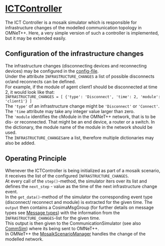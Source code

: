 # [ICTController](../cosima_core/simulators/tic_toc_project/ict_controller_simulator.py)
The ICT Controller is a mosaik simulator which is responsible for infrastructure changes  of the modelled communication 
topology in OMNeT++. 
Here, a very simple version of such a controller is implemented, but it may be extended easily. 

## Configuration of the infrastructure changes 
The infrastructure changes (disconnecting devices and reconnecting devices) may be configured in the 
[config-file](../cosima_core/config.py). \
Under the attribute `INFRASTRUCTURE_CHANGES` a list of possible disconnects or/and reconnects can be defined. \
For example, if the module of agent client1 should be disconnected at time 2, it would look like that: \
`INFRASTRUCTURE_CHANGES = [
         {'type': 'Disconnect',
          'time': 2,
          'module': 'client1'}
]`\
The `'type'` of an infrastructure change might be `'Disconnect'` or `'Connect'`. \
The `'time` attribute may take any integer value larger than zero. \
The `'module` identifies the cModule in the OMNeT++ network, that is to be dis- or reconnected. That might be an end device, a router or a switch. In the dictionary, the module name of the module in the network should be used.\
The `ÌNFRASTRUCTURE_CHANGES`are a list, therefore multiple dictionaries may also be added.

## Operating Principle
Whenever the ICTController is being initialized as part of a mosaik scenario, it receives the list of the configured 
`ÌNFRASTRUCTURE_CHANGES`. \
At every call of the `step()`-method, the simulator iters over its list and defines the `next_step` - value as the time 
of the next infrastructure change event. \
In the `get_data()`-method of the simulator the corresponding event type (disconnect/ reconnect and module) is extracted 
for the given time. The `output` then contains a CosimaMsgGroup (for further details on message types see 
[Message types](Message%20Types.md)) with the information from the `ÌNFRASTRUCTURE_CHANGES`-list for the given time. \
This output is then given to the CommunicationSimulator (see also [CommSim](CommSim.md)) where its being sent to 
OMNeT++. \
In OMNeT++ the [MosaikScenarioManager](../cosima_omnetpp_project/modules/MosaikScenarioManager.h) handles the change of 
the modelled network. 
